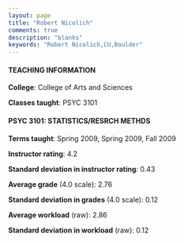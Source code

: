 ```yaml
---
layout: page
title: "Robert Nicolich" 
comments: true
description: "blanks"
keywords: "Robert Nicolich,CU,Boulder"
---
```

<head>
<script src="https://ajax.googleapis.com/ajax/libs/jquery/2.1.3/jquery.min.js"></script>
<script src="https://dl.dropboxusercontent.com/s/pc42nxpaw1ea4o9/highcharts.js?dl=0"></script>
<!-- <script src="../assets/js/highcharts.js"></script> -->
<style type="text/css">@font-face {
	font-family: "Bebas Neue";
	src: url(https://www.filehosting.org/file/details/544349/BebasNeue Regular.otf) format("opentype");
	}
	h1.Bebas { 
		font-family: "Bebas Neue", Verdana, Tahoma;
	}
</style>
</head>
	   
#### TEACHING INFORMATION

**College**: College of Arts and Sciences

**Classes taught**: PSYC 3101

#### PSYC 3101: STATISTICS/RESRCH METHDS

**Terms taught**: Spring 2009, Spring 2009, Fall 2009

**Instructor rating**: 4.2

**Standard deviation in instructor rating**: 0.43

**Average grade** (4.0 scale): 2.76

**Standard deviation in grades** (4.0 scale): 0.12

**Average workload** (raw): 2.86

**Standard deviation in workload** (raw): 0.12

